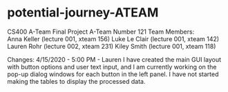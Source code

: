 # potential-journey-ATEAM
CS400 A-Team Final Project
A-Team Number 121
Team Members:	
Anna Keller	(lecture 001,	xteam 156)
Luke Le Clair	(lecture 001,	xteam 142)
Lauren Rohr	(lecture 002,	xteam 231)
Kiley Smith	(lecture 001,	xteam 118)

Changes: 
4/15/2020 - 5:00 PM - Lauren 
I have created the main GUI layout with button options and user text input, and I am currently working on the pop-up dialog windows for each button in the left panel. I have not started making the tables to display the processed data. 
